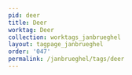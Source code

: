 ```yaml
---
pid: deer
title: Deer
worktag: Deer
collection: worktags_janbrueghel
layout: tagpage_janbrueghel
order: '047'
permalink: /janbrueghel/tags/deer
---
```

